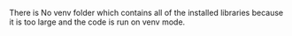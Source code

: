 There is No venv folder which contains all of the installed libraries because it is too large and the code is run on venv mode.
